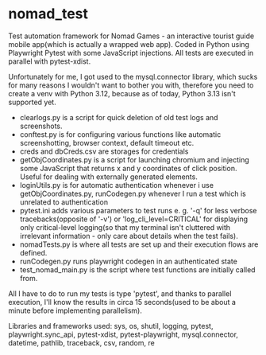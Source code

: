 # nomad_test
Test automation framework for Nomad Games - an interactive tourist guide mobile app(which is actually a wrapped web app). 
Coded in Python using Playwright Pytest with some JavaScript injections. All tests are executed in parallel with pytest-xdist.

Unfortunately for me, I got used to the mysql.connector library, which sucks for many reasons I wouldn't want to bother you with, therefore you need to create a venv with Python 3.12, because as of today, Python 3.13 isn't supported yet.

- clearlogs.py is a script for quick deletion of old test logs and screenshots.
- conftest.py is for configuring various functions like automatic screenshotting, browser context, default timeout etc.
- creds and dbCreds.csv are storages for credentials
- getObjCoordinates.py is a script for launching chromium and injecting some JavaScript that returns x and y coordinates of click position. Useful for dealing with externally generated elements.
- loginUtils.py is for automatic authentication whenever i use getObjCoordinates.py, runCodegen.py whenever I run a test which is unrelated to authentication
- pytest.ini adds various parameters to test runs e. g. '-q' for less verbose tracebacks(opposite of '-v') or 'log_cli_level=CRITICAL' for displaying only critical-level logging(so that my terminal isn't cluttered with irrelevant information - only care about details when the test fails).
- nomadTests.py is where all tests are set up and their execution flows are defined.
- runCodegen.py runs playwright codegen in an authenticated state
- test_nomad_main.py is the script where test functions are initially called from.

All I have to do to run my tests is type 'pytest', and thanks to parallel execution, I'll know the results in circa 15 seconds(used to be about a minute before implementing parallelism).

Libraries and frameworks used: sys, os, shutil, logging, pytest, playwright.sync_api, pytest-xdist, pytest-playwright, mysql.connector, datetime, pathlib, traceback, csv, random, re
